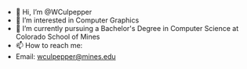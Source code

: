 - 👋 Hi, I’m @WCulpepper
- 👀 I’m interested in Computer Graphics
- 🌱 I’m currently pursuing a Bachelor's Degree in Computer Science at Colorado School of Mines
- 📫 How to reach me: 
- Email: wculpepper@mines.edu

<!---
WCulpepper/WCulpepper is a ✨ special ✨ repository because its `README.md` (this file) appears on your GitHub profile.
You can click the Preview link to take a look at your changes.
--->
